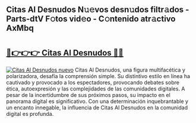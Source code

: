## Citas Al Desnudos N𝚞𝚎vos desn𝚞dos filtr𝚊dos - Parts-dtV F𝚘tos vid𝚎o - C𝚘ntenido atr𝚊ctivo AxMbq

# <h2><a href="http://mb4db0.tromn.icu/?c=Citas+Al+Desnudos">🔗👉👉👉 Citas Al Desnudos 🔗🔗</a></h2>

[![Citas Al Desnudos nuevo](https://i.imgur.com/pEAQMta.gif)](http://mb4db0.tromn.icu/?c=Citas+Al+Desnudos)
Citas Al Desnudos, una figura multifacética y polarizadora, desafía la comprensión simple. Su distintivo estilo en línea ha cautivado y provocado a los espectadores, provocando debates sobre ética, autoexpresión y las complejidades de las comunidades digitales. A pesar de la incertidumbre de sus próximos pasos, su impacto en el panorama digital es significativo. Con una determinación inquebrantable y un encanto innegable, la influencia de Citas Al Desnudos en la comunidad digital es profunda.
